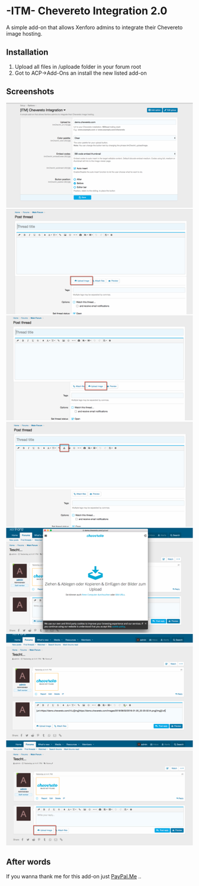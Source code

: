 # -ITM- Chevereto Integration 2.0

A simple add-on that allows Xenforo admins to integrate their Chevereto image hosting.

## Installation

1. Upload all files in /uploade folder in your forum root
2. Got to ACP->Add-Ons an install the new listed add-on

## Screenshots

![Options in ACP](https://github.com/McAtze/-ITM-CheveretoIntegration/blob/master/screenshots/options.png)
![Thread-1 in ACP](https://github.com/McAtze/-ITM-CheveretoIntegration/blob/master/screenshots/thread-%231.png)
![Thread-2 in ACP](https://github.com/McAtze/-ITM-CheveretoIntegration/blob/master/screenshots/thread-%232.png)
![Thread-3 in ACP](https://github.com/McAtze/-ITM-CheveretoIntegration/blob/master/screenshots/thread-%233.png)
![Thread-4 in ACP](https://github.com/McAtze/-ITM-CheveretoIntegration/blob/master/screenshots/Thread-%234.png)
![Thread-5 in ACP](https://github.com/McAtze/-ITM-CheveretoIntegration/blob/master/screenshots/Thread-%235.png)
![Thread-6 in ACP](https://github.com/McAtze/-ITM-CheveretoIntegration/blob/master/screenshots/Thread-%236.png)

## After words

If you wanna thank me for this add-on just [PayPal.Me](https://www.paypal.me/itmaku) ..
